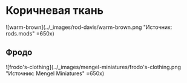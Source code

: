 # Коричневая ткань

![warm-brown](../_images/rod-davis/warm-brown.png "Источник: rods.mods" =650x)

## Фродо

![frodo's-clothing](../_images/mengel-miniatures/frodo's-clothing.png "Источник: Mengel Miniatures" =650x)